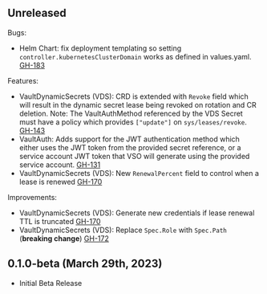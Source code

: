 ## Unreleased

Bugs:
* Helm Chart: fix deployment templating so setting `controller.kubernetesClusterDomain` works as defined in values.yaml. [GH-183](https://github.com/hashicorp/vault-secrets-operator/pull/183)

Features:
* VaultDynamicSecrets (VDS): CRD is extended with `Revoke` field which will result in the dynamic secret lease being revoked on rotation and CR deletion. Note: The VaultAuthMethod referenced by the VDS Secret must have a policy which provides `["update"]` on `sys/leases/revoke`. [GH-143](https://github.com/hashicorp/vault-secrets-operator/pull/143)
* VaultAuth: Adds support for the JWT authentication method which either uses the JWT token from the provided secret reference, or a service account JWT token that VSO will generate using the provided service account. [GH-131](https://github.com/hashicorp/vault-secrets-operator/pull/131)
* VaultDynamicSecrets (VDS): New `RenewalPercent` field to control when a lease is renewed [GH-170](https://github.com/hashicorp/vault-secrets-operator/pull/170)

Improvements:
* VaultDynamicSecrets (VDS): Generate new credentials if lease renewal TTL is truncated [GH-170](https://github.com/hashicorp/vault-secrets-operator/pull/170)
* VaultDynamicSecrets (VDS): Replace `Spec.Role` with `Spec.Path` (**breaking change**) [GH-172](https://github.com/hashicorp/vault-secrets-operator/pull/172)

## 0.1.0-beta (March 29th, 2023)

* Initial Beta Release
